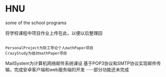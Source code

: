# HNU
some  of the school programs

将学校课程中项目作业上传在此，以便以后整理回


~~~~~~~~~~~~~~~~~~~~~~~~~~~~~~~~~~~~~~~~~~~~~~~~~~~~~~~

PersonalProject为软工导论个人mathPaper项目
CrazyStudy为结对mathPaper项目

~~~~~~~~~~~~~~~~~~~~~~~~~~~~~~~~~~~~~~~~~~~~~~~~~~~~~~~

MailSystem为计算机网络邮件系统课设
基于POP3协议和SMTP协议实现邮件传输，完成安卓客户端和web服务端的开发
······部分功能还未完成
